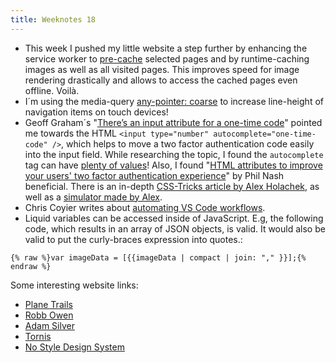 ```yaml
---
title: Weeknotes 18
---
```

- This week I pushed my little website a step further by enhancing the service worker to [pre-cache](/journal/google-webfonts-helper) selected pages and by runtime-caching images as well as all visited pages.
	This improves speed for image rendering drastically and allows to access the cached pages even offline. Voilà.
- I´m using the media-query [any-pointer: coarse](https://medium.com/@ferie/detect-a-touch-device-with-only-css-9f8e30fa1134) to increase line-height of navigation items on touch devices!
- Geoff Graham´s "[There’s an input attribute for a one-time code](https://geoffgraham.me/theres-an-input-attribute-for-a-one-time-code/)" pointed me towards the HTML <code>&lt;input type="number" autocomplete="one-time-code" /></code>, which helps to move a two factor authentication code easily into the input field. While researching the topic, I found the <code>autocomplete</code> tag can have [plenty of values](https://developer.mozilla.org/en-US/docs/Web/HTML/Attributes/autocomplete)! Also, I found "[HTML attributes to improve your users' two factor authentication experience](https://www.twilio.com/blog/html-attributes-two-factor-authentication-autocomplete)" by Phil Nash beneficial. There is an in-depth [CSS-Tricks article by Alex Holachek](https://css-tricks.com/better-form-inputs-for-better-mobile-user-experiences/), as well as a  [simulator made by Alex](https://better-mobile-inputs.netlify.app). 
- Chris Coyier writes about [automating VS Code workflows](https://css-tricks.com/some-little-improvements-to-my-vs-code-workflow-workspaces-icons-tasks/).
- Liquid variables can be accessed inside of JavaScript. E.g, the following code, which results in an array of JSON objects, is valid. It would also be valid to put the curly-braces expression into quotes.: 

~~~
{% raw %}var imageData = [{{imageData | compact | join: "," }}];{% endraw %}
~~~

Some interesting website links:

- [Plane Trails](https://codepen.io/chrisgannon/full/VwwRGQG)
- [Robb Owen](https://robbowen.digital)
- [Adam Silver](https://adamsilver.io)
- [Tornis](https://tornis.robbowen.digital)
- [No Style Design System](https://nostyle.herokuapp.com)

